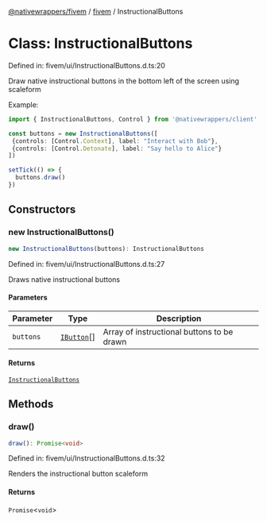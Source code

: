 [@nativewrappers/fivem](../../README.md) / [fivem](../README.md) / InstructionalButtons

# Class: InstructionalButtons

Defined in: fivem/ui/InstructionalButtons.d.ts:20

Draw native instructional buttons in the bottom left of the screen using scaleform

Example:

```typescript
import { InstructionalButtons, Control } from '@nativewrappers/client';

const buttons = new InstructionalButtons([
 {controls: [Control.Context], label: "Interact with Bob"},
 {controls: [Control.Detonate], label: "Say hello to Alice"}
])

setTick(() => {
  buttons.draw()
})
```

## Constructors

### new InstructionalButtons()

```ts
new InstructionalButtons(buttons): InstructionalButtons
```

Defined in: fivem/ui/InstructionalButtons.d.ts:27

Draws native instructional buttons

#### Parameters

| Parameter | Type | Description |
| ------ | ------ | ------ |
| `buttons` | [`IButton`](../interfaces/IButton.md)[] | Array of instructional buttons to be drawn |

#### Returns

[`InstructionalButtons`](InstructionalButtons.md)

## Methods

### draw()

```ts
draw(): Promise<void>
```

Defined in: fivem/ui/InstructionalButtons.d.ts:32

Renders the instructional button scaleform

#### Returns

`Promise`\<`void`\>
